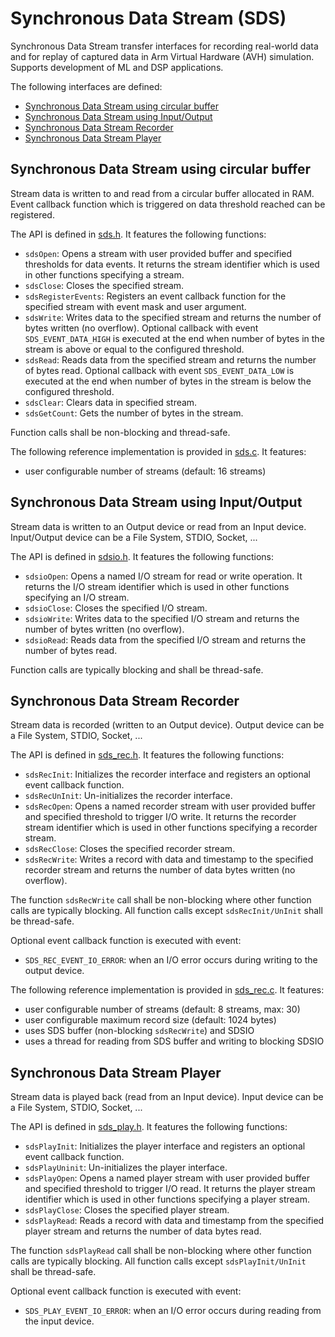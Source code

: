 # Synchronous Data Stream (SDS)

Synchronous Data Stream transfer interfaces for recording real-world data and 
for replay of captured data in Arm Virtual Hardware (AVH) simulation. 
Supports development of ML and DSP applications.

The following interfaces are defined:
- [Synchronous Data Stream using circular buffer](#synchronous-data-stream-using-circular-buffer)
- [Synchronous Data Stream using Input/Output](#synchronous-data-stream-using-inputoutput)
- [Synchronous Data Stream Recorder](#synchronous-data-stream-recorder)
- [Synchronous Data Stream Player](#synchronous-data-stream-player)

## Synchronous Data Stream using circular buffer

Stream data is written to and read from a circular buffer allocated in RAM. Event callback function 
which is triggered on data threshold reached can be registered.  

The API is defined in [sds.h](include/sds.h). It features the following functions:
- `sdsOpen`: Opens a stream with user provided buffer and specified thresholds for data events. 
  It returns the stream identifier which is used in other functions specifying a stream.
- `sdsClose`: Closes the specified stream.
- `sdsRegisterEvents`: Registers an event callback function for the specified stream 
   with event mask and user argument.
- `sdsWrite`: Writes data to the specified stream and returns the number of bytes written (no overflow). 
  Optional callback with event `SDS_EVENT_DATA_HIGH` is executed at the end when number of bytes 
  in the stream is above or equal to the configured threshold.
- `sdsRead`: Reads data from the specified stream and returns the number of bytes read. 
  Optional callback with event `SDS_EVENT_DATA_LOW` is executed at the end when number of bytes 
  in the stream is below the configured threshold.
- `sdsClear`: Clears data in specified stream.
- `sdsGetCount`: Gets the number of bytes in the stream.

Function calls shall be non-blocking and thread-safe.

The following reference implementation is provided in [sds.c](source/sds.c). It features:
- user configurable number of streams (default: 16 streams)

## Synchronous Data Stream using Input/Output

Stream data is written to an Output device or read from an Input device. Input/Output device
can be a File System, STDIO, Socket, ...  

The API is defined in [sdsio.h](include/sdsio.h). It features the following functions:
- `sdsioOpen`: Opens a named I/O stream for read or write operation. 
  It returns the I/O stream identifier which is used in other functions specifying an I/O stream.
- `sdsioClose`: Closes the specified I/O stream.
- `sdsioWrite`: Writes data to the specified I/O stream and returns the number of bytes written (no overflow).
- `sdsioRead`: Reads data from the specified I/O stream and returns the number of bytes read.

Function calls are typically blocking and shall be thread-safe.

## Synchronous Data Stream Recorder

Stream data is recorded (written to an Output device). 
Output device can be a File System, STDIO, Socket, ...  

The API is defined in [sds_rec.h](include/sds_rec.h). It features the following functions:
- `sdsRecInit`: Initializes the recorder interface and registers an optional event callback function.
- `sdsRecUnInit`: Un-initializes the recorder interface.
- `sdsRecOpen`: Opens a named recorder stream with user provided buffer and specified threshold to trigger I/O write. 
  It returns the recorder stream identifier which is used in other functions specifying a recorder stream.
- `sdsRecClose`: Closes the specified recorder stream.
- `sdsRecWrite`: Writes a record with data and timestamp to the specified recorder stream 
  and returns the number of data bytes written (no overflow).

The function `sdsRecWrite` call shall be non-blocking where other function calls are typically blocking. 
All function calls except `sdsRecInit/UnInit` shall be thread-safe.

Optional event callback function is executed with event:
- `SDS_REC_EVENT_IO_ERROR`: when an I/O error occurs during writing to the output device.

The following reference implementation is provided in [sds_rec.c](source/sds_rec.c). It features:
- user configurable number of streams (default: 8 streams, max: 30)
- user configurable maximum record size (default: 1024 bytes)
- uses SDS buffer (non-blocking `sdsRecWrite`) and SDSIO
- uses a thread for reading from SDS buffer and writing to blocking SDSIO

## Synchronous Data Stream Player

Stream data is played back (read from an Input device). 
Input device can be a File System, STDIO, Socket, ...  

The API is defined in [sds_play.h](include/sds_play.h). It features the following functions:
- `sdsPlayInit`: Initializes the player interface and registers an optional event callback function.
- `sdsPlayUninit`: Un-initializes the player interface.
- `sdsPlayOpen`: Opens a named player stream with user provided buffer and specified threshold to trigger I/O read. 
  It returns the player stream identifier which is used in other functions specifying a player stream.
- `sdsPlayClose`: Closes the specified player stream.
- `sdsPlayRead`: Reads a record with data and timestamp from the specified player stream 
  and returns the number of data bytes read.

The function `sdsPlayRead` call shall be non-blocking where other function calls are typically blocking. 
All function calls except `sdsPlayInit/UnInit` shall be thread-safe.

Optional event callback function is executed with event:
- `SDS_PLAY_EVENT_IO_ERROR`: when an I/O error occurs during reading from the input device. 
